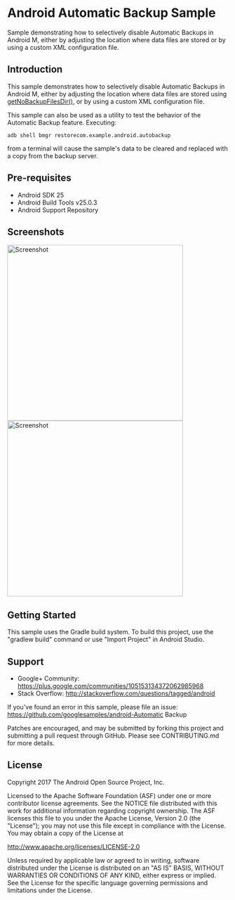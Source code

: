 
Android Automatic Backup Sample
===================================

Sample demonstrating how to selectively disable Automatic
          Backups in Android M, either by adjusting the location where data
          files are stored or by using a custom XML configuration file.

Introduction
------------

This sample demonstrates how to selectively disable Automatic Backups in Android M, either by
adjusting the location where data files are stored using [getNoBackupFilesDir()][1], or by using a
custom XML configuration file.

This sample can also be used as a utility to test the behavior of the Automatic Backup feature.
Executing:

    adb shell bmgr restorecom.example.android.autobackup

from a terminal will cause the sample's data to be cleared and replaced with a copy from the backup
server.

[1]: http://developers.google.com/reference/android/content/Context.html#getNoBackupFilesDir()

Pre-requisites
--------------

- Android SDK 25
- Android Build Tools v25.0.3
- Android Support Repository

Screenshots
-------------

<img src="screenshots/1-main.png" height="400" alt="Screenshot"/> <img src="screenshots/2-settings.png" height="400" alt="Screenshot"/> 

Getting Started
---------------

This sample uses the Gradle build system. To build this project, use the
"gradlew build" command or use "Import Project" in Android Studio.

Support
-------

- Google+ Community: https://plus.google.com/communities/105153134372062985968
- Stack Overflow: http://stackoverflow.com/questions/tagged/android

If you've found an error in this sample, please file an issue:
https://github.com/googlesamples/android-Automatic Backup

Patches are encouraged, and may be submitted by forking this project and
submitting a pull request through GitHub. Please see CONTRIBUTING.md for more details.

License
-------

Copyright 2017 The Android Open Source Project, Inc.

Licensed to the Apache Software Foundation (ASF) under one or more contributor
license agreements.  See the NOTICE file distributed with this work for
additional information regarding copyright ownership.  The ASF licenses this
file to you under the Apache License, Version 2.0 (the "License"); you may not
use this file except in compliance with the License.  You may obtain a copy of
the License at

http://www.apache.org/licenses/LICENSE-2.0

Unless required by applicable law or agreed to in writing, software
distributed under the License is distributed on an "AS IS" BASIS, WITHOUT
WARRANTIES OR CONDITIONS OF ANY KIND, either express or implied.  See the
License for the specific language governing permissions and limitations under
the License.
